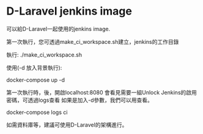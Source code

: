 # D-Laravel jenkins image

可以給D-Laravel一起使用的jenkins image.

第一次執行，您可透過make_ci_workspace.sh建立，jenkins的工作目錄

執行:
./make_ci_workspace.sh

使用(-d 放入背景執行):

docker-compose up -d


第一次執行時，後，開啟localhost:8080
會看見需要一組Unlock Jenkins的啟用密碼，可透過logs查看
如果是加入-d參數，我們可以用查看。

docker-compose logs ci

如需資料庫等，建議可使用D-Laravel的架構進行。
